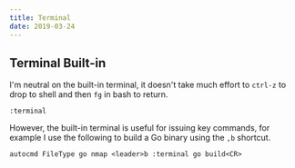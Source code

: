 ```yaml
---
title: Terminal
date: 2019-03-24
---
```


## Terminal Built-in

I'm neutral on the built-in terminal, it doesn't take much effort to `ctrl-z` to drop to shell and then `fg` in bash to return.

`:terminal`

However, the built-in terminal is useful for issuing key commands, for example I use the following to build a Go binary using the `,b` shortcut.

```vim
autocmd FileType go nmap <leader>b :terminal go build<CR>
```

